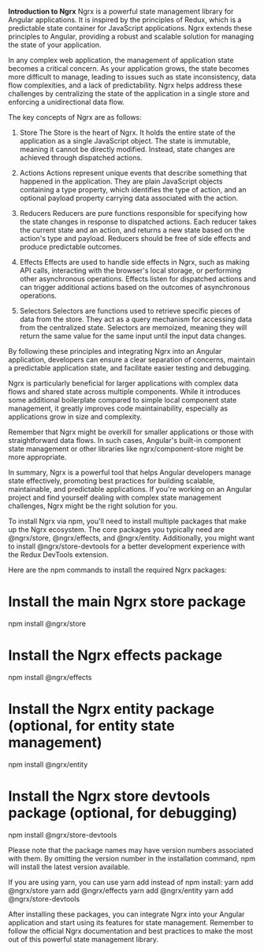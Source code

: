 **Introduction to Ngrx**
Ngrx is a powerful state management library for Angular applications. It is inspired by the principles of Redux, which is a predictable state container for JavaScript applications. Ngrx extends these principles to Angular, providing a robust and scalable solution for managing the state of your application.

In any complex web application, the management of application state becomes a critical concern. As your application grows, the state becomes more difficult to manage, leading to issues such as state inconsistency, data flow complexities, and a lack of predictability. Ngrx helps address these challenges by centralizing the state of the application in a single store and enforcing a unidirectional data flow.

The key concepts of Ngrx are as follows:

1. Store
The Store is the heart of Ngrx. It holds the entire state of the application as a single JavaScript object. The state is immutable, meaning it cannot be directly modified. Instead, state changes are achieved through dispatched actions.

2. Actions
Actions represent unique events that describe something that happened in the application. They are plain JavaScript objects containing a type property, which identifies the type of action, and an optional payload property carrying data associated with the action.

3. Reducers
Reducers are pure functions responsible for specifying how the state changes in response to dispatched actions. Each reducer takes the current state and an action, and returns a new state based on the action's type and payload. Reducers should be free of side effects and produce predictable outcomes.

4. Effects
Effects are used to handle side effects in Ngrx, such as making API calls, interacting with the browser's local storage, or performing other asynchronous operations. Effects listen for dispatched actions and can trigger additional actions based on the outcomes of asynchronous operations.

5. Selectors
Selectors are functions used to retrieve specific pieces of data from the store. They act as a query mechanism for accessing data from the centralized state. Selectors are memoized, meaning they will return the same value for the same input until the input data changes.

By following these principles and integrating Ngrx into an Angular application, developers can ensure a clear separation of concerns, maintain a predictable application state, and facilitate easier testing and debugging.

Ngrx is particularly beneficial for larger applications with complex data flows and shared state across multiple components. While it introduces some additional boilerplate compared to simple local component state management, it greatly improves code maintainability, especially as applications grow in size and complexity.

Remember that Ngrx might be overkill for smaller applications or those with straightforward data flows. In such cases, Angular's built-in component state management or other libraries like ngrx/component-store might be more appropriate.

In summary, Ngrx is a powerful tool that helps Angular developers manage state effectively, promoting best practices for building scalable, maintainable, and predictable applications. If you're working on an Angular project and find yourself dealing with complex state management challenges, Ngrx might be the right solution for you.

To install Ngrx via npm, you'll need to install multiple packages that make up the Ngrx ecosystem. The core packages you typically need are @ngrx/store, @ngrx/effects, and @ngrx/entity. Additionally, you might want to install @ngrx/store-devtools for a better development experience with the Redux DevTools extension.

Here are the npm commands to install the required Ngrx packages:

# Install the main Ngrx store package
npm install @ngrx/store

# Install the Ngrx effects package
npm install @ngrx/effects

# Install the Ngrx entity package (optional, for entity state management)
npm install @ngrx/entity

# Install the Ngrx store devtools package (optional, for debugging)
npm install @ngrx/store-devtools

Please note that the package names may have version numbers associated with them. By omitting the version number in the installation command, npm will install the latest version available.

If you are using yarn, you can use yarn add instead of npm install:
yarn add @ngrx/store
yarn add @ngrx/effects
yarn add @ngrx/entity
yarn add @ngrx/store-devtools


After installing these packages, you can integrate Ngrx into your Angular application and start using its features for state management. Remember to follow the official Ngrx documentation and best practices to make the most out of this powerful state management library.
